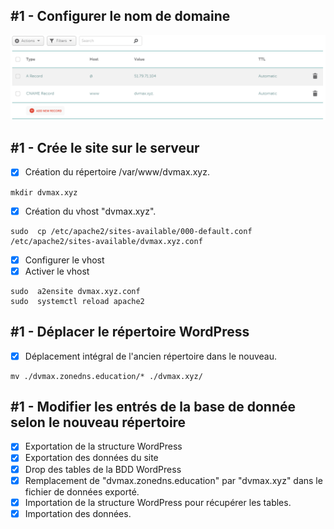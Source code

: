 ## #1 - Configurer le nom de domaine
![Configuration DNS](./images/Demenagement_DNS.PNG)

## #1 - Crée le site sur le serveur
- [X] Création du répertoire /var/www/dvmax.xyz.
```
mkdir dvmax.xyz
```
- [X] Création du vhost "dvmax.xyz".
```
sudo  cp /etc/apache2/sites-available/000-default.conf /etc/apache2/sites-available/dvmax.xyz.conf
```
- [X] Configurer le vhost
- [X] Activer le vhost
```
sudo  a2ensite dvmax.xyz.conf
sudo  systemctl reload apache2
```
## #1 - Déplacer le répertoire WordPress
- [X] Déplacement intégral de l'ancien répertoire dans le nouveau.
```
mv ./dvmax.zonedns.education/* ./dvmax.xyz/
```
## #1 - Modifier les entrés de la base de donnée selon le nouveau répertoire
- [X] Exportation de la structure WordPress
- [X] Exportation des données du site
- [X] Drop des tables de la BDD WordPress
- [X] Remplacement de "dvmax.zonedns.education" par "dvmax.xyz" dans le fichier de données exporté.
- [X] Importation de la structure WordPress pour récupérer les tables.
- [X] Importation des données.